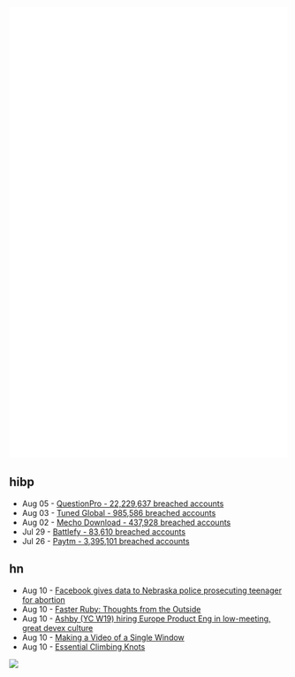 ![Metrics](https://raw.githubusercontent.com/phixion/phixion/master/metrics.svg)

## hibp

<!--
for https://github.com/phixion/phixion/blob/main/.github/workflows/feeds.yml
-->
<!--START_SECTION:haveibeenpwnd-->
- Aug 05 - [QuestionPro - 22,229,637 breached accounts](https://haveibeenpwned.com/PwnedWebsites#QuestionPro)
- Aug 03 - [Tuned Global - 985,586 breached accounts](https://haveibeenpwned.com/PwnedWebsites#TunedGlobal)
- Aug 02 - [Mecho Download - 437,928 breached accounts](https://haveibeenpwned.com/PwnedWebsites#MechoDownload)
- Jul 29 - [Battlefy - 83,610 breached accounts](https://haveibeenpwned.com/PwnedWebsites#Battlefy)
- Jul 26 - [Paytm - 3,395,101 breached accounts](https://haveibeenpwned.com/PwnedWebsites#Paytm)
<!--END_SECTION:haveibeenpwnd-->

## hn

<!--
for https://github.com/phixion/phixion/blob/main/.github/workflows/feeds.yml
-->
<!--START_SECTION:hn-->
- Aug 10 - [Facebook gives data to Nebraska police prosecuting teenager for abortion](https://thebrag.com/facebook-gives-data-to-nebraska-police-prosecuting-teenager-for-abortion/)
- Aug 10 - [Faster Ruby: Thoughts from the Outside](https://www.mgaudet.ca/technical/2022/8/9/faster-ruby-thoughts-from-the-outside)
- Aug 10 - [Ashby (YC W19) hiring Europe Product Eng in low-meeting, great devex culture](https://www.ashbyhq.com/careers?utm_source=hn&ashby_jid=7dcbfb52-f465-46b2-adbb-b6caccafbe0a)
- Aug 10 - [Making a Video of a Single Window](https://tratt.net/laurie/blog/2022/making_a_video_of_a_single_window.html)
- Aug 10 - [Essential Climbing Knots](https://www.climbing.com/skills/essential-climbing-knots-complete-guide/)
<!--END_SECTION:hn-->

<!--
for https://yhype.me
-->
![](https://hit.yhype.me/github/profile?user_id=13013670)
